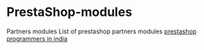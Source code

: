 # PrestaShop-modules
Partners modules
List of prestashop partners modules
[prestashop programmers in india](https://www.chrisranjana.com/prestashop-programmers-in-india.html "prestashop programmers in india")
